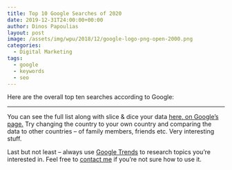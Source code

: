 ```yaml
---
title: Top 10 Google Searches of 2020
date: 2019-12-31T24:00:00+00:00
author: Dinos Papoulias
layout: post
image: /assets/img/wpu/2018/12/google-logo-png-open-2000.png
categories:
  - Digital Marketing
tags:
  - google
  - keywords
  - seo
---
```

Here are the overall top ten searches according to Google:

<script type="text/javascript" src="https://ssl.gstatic.com/trends_nrtr/2578_RC01/embed_loader.js"></script> <script type="text/javascript"> trends.embed.renderTopChartsWidget("1deb3149-22a8-4add-96ee-8bd92d13a80e", {"geo":"GLOBAL","guestPath":"https://trends.google.com:443/trends/embed/"}, 2020); </script>

<hr />

You can see the full list along with slice & dice your data <a href="https://trends.google.com/trends/yis/2020/GLOBAL/" target="_blank" rel="noopener">here, on Google&#8217;s page.</a> Try changing the country to your own country and comparing the data to other countries &#8211; of family members, friends etc. Very interesting stuff.

Last but not least &#8211; always use <a href="https://trends.google.com/trends/?geo=US" target="_blank" rel="noopener">Google Trends</a> to research topics you&#8217;re interested in. Feel free to [contact me](/contact/) if you&#8217;re not sure how to use it.
